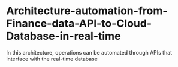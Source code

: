 # Architecture-automation-from-Finance-data-API-to-Cloud-Database-in-real-time
In this architecture, operations can be automated through APIs that interface with the real-time database
